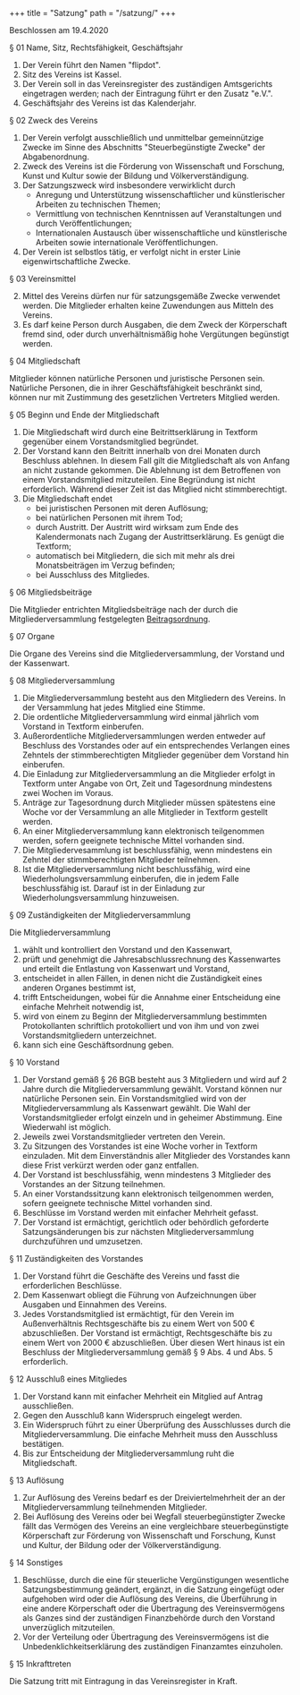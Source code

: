 +++
title = "Satzung"
path = "/satzung/"
+++

Beschlossen am 19.4.2020

§ 01 Name, Sitz, Rechtsfähigkeit, Geschäftsjahr

1. Der Verein führt den Namen "flipdot".
2. Sitz des Vereins ist Kassel.
3. Der Verein soll in das Vereinsregister des zuständigen Amtsgerichts
   eingetragen werden; nach der Eintragung führt er den Zusatz "e.V.".
4. Geschäftsjahr des Vereins ist das Kalenderjahr.

§ 02 Zweck des Vereins

1. Der Verein verfolgt ausschließlich und unmittelbar gemeinnützige Zwecke
   im Sinne des Abschnitts "Steuerbegünstigte Zwecke" der Abgabenordnung.
2. Zweck des Vereins ist die Förderung von Wissenschaft und Forschung,
   Kunst und Kultur sowie der Bildung und Völkerverständigung.
3. Der Satzungszweck wird insbesondere verwirklicht durch
   * Anregung und Unterstützung wissenschaftlicher und künstlerischer
     Arbeiten zu technischen Themen;
   * Vermittlung von technischen Kenntnissen auf Veranstaltungen und
     durch Veröffentlichungen;
   * Internationalen Austausch über wissenschaftliche und künstlerische
     Arbeiten sowie internationale Veröffentlichungen.
4. Der Verein ist selbstlos tätig, er verfolgt nicht in erster Linie
   eigenwirtschaftliche Zwecke.

§ 03 Vereinsmittel

2. Mittel des Vereins dürfen nur für satzungsgemäße Zwecke verwendet werden.
    Die Mitglieder erhalten keine Zuwendungen aus Mitteln des Vereins.
3. Es darf keine Person durch Ausgaben, die dem Zweck der Körperschaft fremd
    sind, oder durch unverhältnismäßig hohe Vergütungen begünstigt werden.

§ 04 Mitgliedschaft

Mitglieder können natürliche Personen und juristische Personen sein.
Natürliche Personen, die in ihrer Geschäftsfähigkeit beschränkt sind, können
nur mit Zustimmung des gesetzlichen Vertreters Mitglied werden.

§ 05 Beginn und Ende der Mitgliedschaft

1. Die Mitgliedschaft wird durch eine Beitrittserklärung in Textform gegenüber
   einem Vorstandsmitglied begründet.
2. Der Vorstand kann den Beitritt innerhalb von drei Monaten durch Beschluss
   ablehnen. In diesem Fall gilt die Mitgliedschaft als von Anfang an nicht
   zustande gekommen. Die Ablehnung ist dem Betroffenen von einem
   Vorstandsmitglied mitzuteilen. Eine Begründung ist nicht erforderlich.
   Während dieser Zeit ist das Mitglied nicht stimmberechtigt.
3. Die Mitgliedschaft endet
   * bei juristischen Personen mit deren Auflösung;
   * bei natürlichen Personen mit ihrem Tod;
   * durch Austritt. Der Austritt wird wirksam zum Ende des Kalendermonats
     nach Zugang der Austrittserklärung. Es genügt die Textform;
   * automatisch bei Mitgliedern, die sich mit mehr als drei Monatsbeiträgen
     im Verzug befinden;
   * bei Ausschluss des Mitgliedes.

§ 06 Mitgliedsbeiträge

Die Mitglieder entrichten Mitgliedsbeiträge nach der durch die
Mitgliederversammlung festgelegten [Beitragsordnung](/beitragsordnung/).

§ 07 Organe

Die Organe des Vereins sind die Mitgliederversammlung, der Vorstand und der
Kassenwart.

§ 08 Mitgliederversammlung

1. Die Mitgliederversammlung besteht aus den Mitgliedern des Vereins.
   In der Versammlung hat jedes Mitglied eine Stimme.
2. Die ordentliche Mitgliederversammlung wird einmal jährlich vom Vorstand
   in Textform einberufen.
3. Außerordentliche Mitgliederversammlungen werden entweder auf Beschluss des
   Vorstandes oder auf ein entsprechendes Verlangen eines Zehntels der
   stimmberechtigten Mitglieder gegenüber dem Vorstand hin einberufen.
4. Die Einladung zur Mitgliederversammlung an die Mitglieder erfolgt in
   Textform unter Angabe von Ort, Zeit und Tagesordnung mindestens zwei Wochen
   im Voraus.
5. Anträge zur Tagesordnung durch Mitglieder müssen spätestens eine Woche vor
   der Versammlung an alle Mitglieder in Textform gestellt werden.
6. An einer Mitgliederversammlung kann elektronisch teilgenommen werden,
   sofern geeignete technische Mittel vorhanden sind.
7. Die Mitgliedervesammlung ist beschlussfähig, wenn mindestens ein Zehntel
   der stimmberechtigten Mitglieder teilnehmen.
8. Ist die Mitgliederversammlung nicht beschlussfähig, wird eine
   Wiederholungsversammlung einberufen, die in jedem Falle beschlussfähig ist.
   Darauf ist in der Einladung zur Wiederholungsversammlung hinzuweisen.

§ 09 Zuständigkeiten der Mitgliederversammlung

Die Mitgliederversammlung
1. wählt und kontrolliert den Vorstand und den Kassenwart,
2. prüft und genehmigt die Jahresabschlussrechnung des Kassenwartes und
   erteilt die Entlastung von Kassenwart und Vorstand,
3. entscheidet in allen Fällen, in denen nicht die Zuständigkeit eines
    anderen Organes bestimmt ist,
4. trifft Entscheidungen, wobei für die Annahme einer Entscheidung eine
    einfache Mehrheit notwendig ist,
5. wird von einem zu Beginn der Mitgliederversammlung bestimmten
   Protokollanten schriftlich protokolliert und von ihm und von zwei
   Vorstandsmitgliedern unterzeichnet.
6. kann sich eine Geschäftsordnung geben.

§ 10 Vorstand

1. Der Vorstand gemäß § 26 BGB besteht aus 3 Mitgliedern und wird auf 2 Jahre
   durch die Mitgliederversammlung gewählt. Vorstand können nur natürliche
   Personen sein. Ein Vorstandsmitglied wird von der Mitgliederversammlung
   als Kassenwart gewählt. Die Wahl der Vorstandsmitglieder erfolgt einzeln
   und in geheimer Abstimmung. Eine Wiederwahl ist möglich.
2. Jeweils zwei Vorstandsmitglieder vertreten den Verein.
3. Zu Sitzungen des Vorstandes ist eine Woche vorher in Textform einzuladen.
   Mit dem Einverständnis aller Mitglieder des Vorstandes
   kann diese Frist verkürzt werden oder ganz entfallen.
4. Der Vorstand ist beschlussfähig, wenn mindestens 3 Mitglieder des
   Vorstandes an der Sitzung teilnehmen.
5. An einer Vorstandssitzung kann elektronisch teilgenommen werden, sofern
   geeignete technische Mittel vorhanden sind.
6. Beschlüsse im Vorstand werden mit einfacher Mehrheit gefasst.
7. Der Vorstand ist ermächtigt, gerichtlich oder behördlich geforderte
   Satzungsänderungen bis zur nächsten Mitgliederversammlung durchzuführen
   und umzusetzen.

§ 11 Zuständigkeiten des Vorstandes

1. Der Vorstand führt die Geschäfte des Vereins und fasst die
   erforderlichen Beschlüsse.
2. Dem Kassenwart obliegt die Führung von Aufzeichnungen über Ausgaben und
   Einnahmen des Vereins.
3. Jedes Vorstandsmitglied ist ermächtigt, für den Verein im Außenverhältnis
   Rechtsgeschäfte bis zu einem Wert von 500 € abzuschließen.
   Der Vorstand ist ermächtigt, Rechtsgeschäfte bis zu einem Wert von 2000 €
   abzuschließen.
   Über diesen Wert hinaus ist ein Beschluss der Mitgliederversammlung gemäß
   § 9 Abs. 4 und Abs. 5 erforderlich.

§ 12 Ausschluß eines Mitgliedes

1. Der Vorstand kann mit einfacher Mehrheit ein Mitglied auf Antrag
   ausschließen.
2. Gegen den Ausschluß kann Widerspruch eingelegt werden.
3. Ein Widerspruch führt zu einer Überprüfung des Ausschlusses durch die
   Mitgliederversammlung. Die einfache Mehrheit muss den Ausschluss
   bestätigen.
4. Bis zur Entscheidung der Mitgliederversammlung ruht die Mitgliedschaft.

§ 13 Auflösung

1. Zur Auflösung des Vereins bedarf es der Dreiviertelmehrheit der an der
    Mitgliederversammlung teilnehmenden Mitglieder.
2. Bei Auflösung des Vereins oder bei Wegfall steuerbegünstigter Zwecke
    fällt das Vermögen des Vereins an eine vergleichbare steuerbegünstigte
    Körperschaft zur Förderung von Wissenschaft und Forschung,
    Kunst und Kultur, der Bildung oder der Völkerverständigung.

§ 14 Sonstiges

1. Beschlüsse, durch die eine für steuerliche Vergünstigungen wesentliche
    Satzungsbestimmung geändert, ergänzt, in die Satzung eingefügt oder
    aufgehoben wird oder die Auflösung des Vereins, die Überführung in eine
    andere Körperschaft oder die Übertragung des Vereinsvermögens als Ganzes
    sind der zuständigen Finanzbehörde durch den Vorstand unverzüglich
    mitzuteilen.
2. Vor der Verteilung oder Übertragung des Vereinsvermögens ist die
    Unbedenklichkeitserklärung des zuständigen Finanzamtes einzuholen.

§ 15 Inkrafttreten

Die Satzung tritt mit Eintragung in das Vereinsregister in Kraft.
